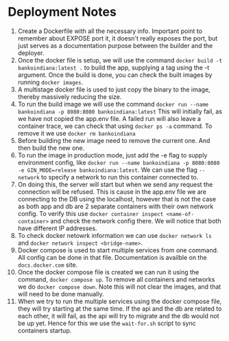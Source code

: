# Deployment Notes

1. Create a Dockerfile with all the necessary info. Important point to remember about EXPOSE port it, it doesn't really exposes the port, but just serves as a documentation purpose between the builder and the deployer.
2. Once the docker file is setup, we will use the command `docker build -t bankoindiana:latest .` to build the app, supplying a tag using the -t argument. Once the build is done, you can check the built images by running `docker images`.
3. A multistage docker file is used to just copy the binary to the image, thereby massively reducing the size.
4. To run the build image we will use the command `docker run --name bankoindiana -p 8080:8080 bankoindiana:latest` This will initially fail, as we have not copied the app.env file. A failed run will also leave a container trace, we can check that using `docker ps -a` command. To remove it we use `docker rm bankoindiana`
5. Before building the new image need to remove the current one. And then build the new one. 
6. To run the image in production mode, just add the -e flag to supply environment config, like `docker run --name bankoindiana -p 8080:8080 -e GIN_MODE=release bankoindiana:latest`. We can use the flag `--network` to specify a network to run this container connected to.
7. On doing this, the server will start but when we send any request the connection will be refused. This is cause in the app.env file we are connecting to the DB using the localhost, however that is not the case as both app and db are 2 separate containers with their own network config. To verify this use `docker container inspect <name-of-container>` and check the network config there. We will notice that both have different IP addresses.
8. To check docker netowrk information we can use `docker network ls` and `docker network inspect <bridge-name>`.
9. Docker compose is used to start multiple services from one command. All config can be done in that file. Documentation is availble on the `docs.docker.com` site.
10. Once the docker compose file is created we can run it using the command, `docker compose up`. To remove all containers and networks we do `docker compose down`. Note this will not clear the images, and that will need to be done manually.
11. When we try to run the multiple services using the docker compose file, they will try starting at the same time. If the api and the db are related to each other, it will fail, as the api will try to migrate and the db would not be up yet. Hence for this we use the `wait-for.sh` script to sync containers startup.